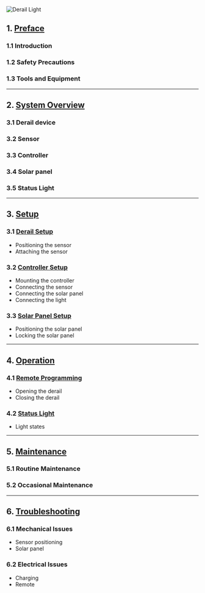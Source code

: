 ![Derail Light](assets/x.jpg)

## 1. [Preface](derail_preface.md)
### 1.1 Introduction
### 1.2 Safety Precautions
### 1.3 Tools and Equipment

---

## 2. [System Overview](derail_overview.md)

### 3.1 Derail device
### 3.2 Sensor
### 3.3 Controller
### 3.4 Solar panel
### 3.5 Status Light

---

## 3. [Setup](derail_setup.md)

### 3.1 [Derail Setup](derail_setup.md#3.1-trailer-setup)
* Positioning the sensor
* Attaching the sensor
### 3.2 [Controller Setup](derail_setup.md#3.2-arm-setup)
* Mounting the controller
* Connecting the sensor
* Connecting the solar panel
* Connecting the light
### 3.3 [Solar Panel Setup](derail_setup.md#3.3-solar-panel)
* Positioning the solar panel
* Locking the solar panel

---

## 4. [Operation](derail_operation.md)

### 4.1 [Remote Programming](crossing_remote.md#remote-programming)
* Opening the derail
* Closing the derail

### 4.2 [Status Light](light_states.md#remote-operation)
* Light states

---

## 5. [Maintenance](derail_maintenance.md)

### 5.1 Routine Maintenance

### 5.2 Occasional Maintenance

---
	
## 6. [Troubleshooting](derail_troubleshooting.md)

### 6.1 Mechanical Issues
* Sensor positioning
* Solar panel

### 6.2 Electrical Issues
* Charging
* Remote

